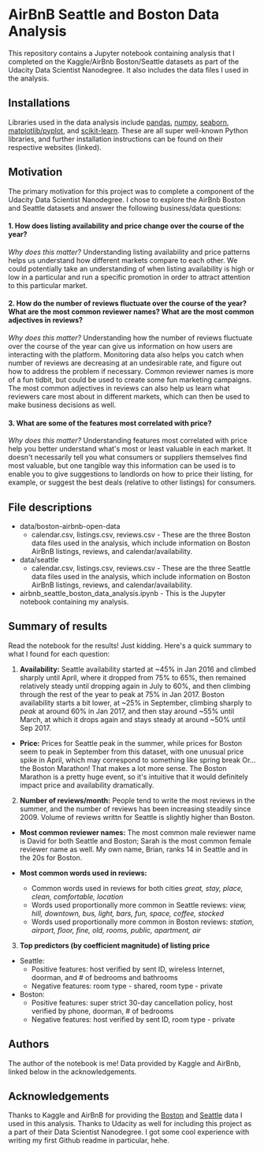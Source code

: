 # AirBnB Seattle and Boston Data Analysis

This repository contains a Jupyter notebook containing analysis that I completed on the Kaggle/AirBnb Boston/Seattle datasets as part of the Udacity Data Scientist Nanodegree. It also includes the data files I used in the analysis.

## Installations 
Libraries used in the data analysis include [pandas](https://pandas.pydata.org/), [numpy](http://www.numpy.org/), [seaborn](https://seaborn.pydata.org/), [matplotlib/pyplot](https://matplotlib.org/api/pyplot_api.html), and [scikit-learn](https://scikit-learn.org/stable/). These are all super well-known Python libraries, and further installation instructions can be found on their respective websites (linked).

## Motivation
The primary motivation for this project was to complete a component of the Udacity Data Scientist Nanodegree. I chose to explore the AirBnb Boston and Seattle datasets and answer the following business/data questions:

#### 1. How does listing availability and price change over the course of the year?

*Why does this matter?* Understanding listing availability and price patterns helps us understand how different markets compare to each other. We could potentially take an understanding of when listing availability is high or low in a particular and run a specific promotion in order to attract attention to this particular market. 

#### 2. How do the number of reviews fluctuate over the course of the year? What are the most common reviewer names? What are the most common adjectives in reviews?

*Why does this matter?* Understanding how the number of reviews fluctuate over the course of the year can give us information on how users are interacting with the platform. Monitoring data also helps you catch when number of reviews are decreasing at an undesirable rate, and figure out how to address the problem if necessary. Common reviewer names is more of a fun tidbit, but could be used to create some fun marketing campaigns. The most common adjectives in reviews can also help us learn what reviewers care most about in different markets, which can then be used to make business decisions as well. 

#### 3. What are some of the features most correlated with price?

*Why does this matter?* Understanding features most correlated with price help you better understand what's most or least valuable in each market. It doesn't necessarily tell you what consumers or suppliers themselves find most valuable, but one tangible way this information can be used is to enable you to give suggestions to landlords on how to price their listing, for example, or suggest the best deals (relative to other listings) for consumers.

## File descriptions
- data/boston-airbnb-open-data
  - calendar.csv, listings.csv, reviews.csv - These are the three Boston data files used in the analysis, which include information on Boston AirBnB listings, reviews, and calendar/availability.
- data/seattle
  - calendar.csv, listings.csv, reviews.csv - These are the three Seattle data files used in the analysis, which include information on Boston AirBnB listings, reviews, and calendar/availability.
- airbnb_seattle_boston_data_analysis.ipynb - This is the Jupyter notebook containing my analysis.

## Summary of results
Read the notebook for the results! Just kidding. Here's a quick summary to what I found for each question:

1. **Availability:** Seattle availability started at ~45% in Jan 2016 and climbed sharply until April, where it dropped from 75% to 65%, then remained relatively steady until dropping again in July to 60%, and then climbing through the rest of the year to peak at 75% in Jan 2017. Boston availability starts a bit lower, at ~25% in September, climbing sharply to *peak* at around 60% in Jan 2017, and then stay around ~55% until March, at which it drops again and stays steady at around ~50% until Sep 2017.

- **Price:** Prices for Seattle peak in the summer, while prices for Boston seem to peak in September from this dataset, with one unusual price spike in April, which may correspond to something like spring break Or... the Boston Marathon! That makes a lot more sense. The Boston Marathon is a pretty huge event, so it's intuitive that it would definitely impact price and availability dramatically.

2. **Number of reviews/month:** People tend to write the most reviews in the summer, and the number of reviews has been increasing steadily since 2009. Volume of reviews writtn for Seattle is slightly higher than Boston.

- **Most common reviewer names:** The most common male reviewer name is David for both Seattle and Boston; Sarah is the most common female reviewer name as well. My own name, Brian, ranks 14 in Seattle and in the 20s for Boston.

- **Most common words used in reviews:** 
  - Common words used in reviews for both cities *great, stay, place, clean, comfortable, location* 
  - Words used proportionally more common in Seattle reviews: *view, hill, downtown, bus, light, bars, fun, space, coffee, stocked* 
  - Words used proportionally more common in Boston reviews: *station, airport, floor, fine, old, rooms, public, apartment, air*

3. **Top predictors (by coefficient magnitude) of listing price**
- Seattle: 
  - Positive features: host verified by sent ID, wireless Internet, doorman, and # of bedrooms and bathrooms
  - Negative features: room type - shared, room type - private
- Boston:
  - Positive features: super strict 30-day cancellation policy, host verified by phone, doorman, # of bedrooms
  - Negative features: host verified by sent ID, room type - private
## Authors
The author of the notebook is me! Data provided by Kaggle and AirBnb, linked below in the acknowledgements.

## Acknowledgements
Thanks to Kaggle and AirBnB for providing the [Boston](https://www.kaggle.com/airbnb/boston) and [Seattle](https://www.kaggle.com/airbnb/seattle) data I used in this analysis. Thanks to Udacity as well for including this project as a part of their Data Scientist Nanodegree. I got some cool experience with writing my first Github readme in particular, hehe.

